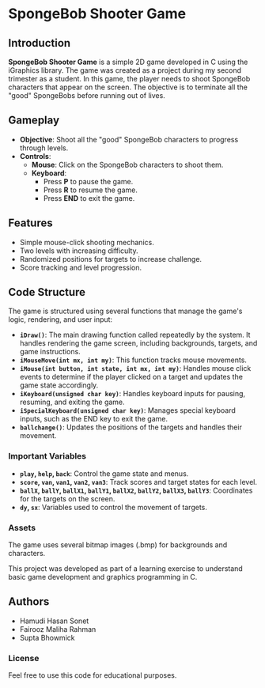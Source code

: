 # SpongeBob Shooter Game

## Introduction

**SpongeBob Shooter Game** is a simple 2D game developed in C using the iGraphics library. The game was created as a project during my second trimester as a student. In this game, the player needs to shoot SpongeBob characters that appear on the screen. The objective is to terminate all the "good" SpongeBobs before running out of lives.

## Gameplay

- **Objective**: Shoot all the "good" SpongeBob characters to progress through levels.
- **Controls**:
  - **Mouse**: Click on the SpongeBob characters to shoot them.
  - **Keyboard**: 
    - Press **P** to pause the game.
    - Press **R** to resume the game.
    - Press **END** to exit the game.

## Features

- Simple mouse-click shooting mechanics.
- Two levels with increasing difficulty.
- Randomized positions for targets to increase challenge.
- Score tracking and level progression.

## Code Structure

The game is structured using several functions that manage the game's logic, rendering, and user input:

- **`iDraw()`**: The main drawing function called repeatedly by the system. It handles rendering the game screen, including backgrounds, targets, and game instructions.
- **`iMouseMove(int mx, int my)`**: This function tracks mouse movements.
- **`iMouse(int button, int state, int mx, int my)`**: Handles mouse click events to determine if the player clicked on a target and updates the game state accordingly.
- **`iKeyboard(unsigned char key)`**: Handles keyboard inputs for pausing, resuming, and exiting the game.
- **`iSpecialKeyboard(unsigned char key)`**: Manages special keyboard inputs, such as the END key to exit the game.
- **`ballchange()`**: Updates the positions of the targets and handles their movement.

### Important Variables

- **`play`, `help`, `back`**: Control the game state and menus.
- **`score`, `van`, `van1`, `van2`, `van3`**: Track scores and target states for each level.
- **`ballX`, `ballY`, `ballX1`, `ballY1`, `ballX2`, `ballY2`, `ballX3`, `ballY3`**: Coordinates for the targets on the screen.
- **`dy`, `sx`**: Variables used to control the movement of targets.

### Assets

The game uses several bitmap images (.bmp) for backgrounds and characters. 

This project was developed as part of a learning exercise to understand basic game development and graphics programming in C.

## Authors

- Hamudi Hasan Sonet
- Fairooz Maliha Rahman
- Supta Bhowmick	



### License
Feel free to use this code for educational purposes.




